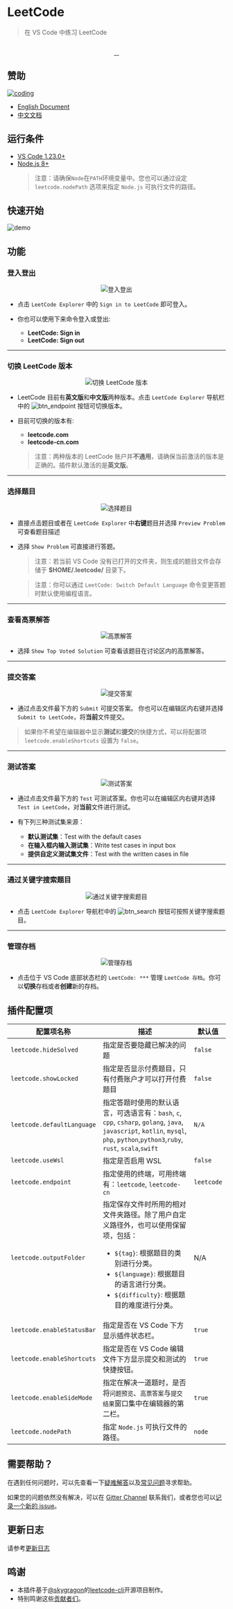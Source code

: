 # LeetCode

> 在 VS Code 中练习 LeetCode

<p align="center">
  <img src="https://raw.githubusercontent.com/jdneo/vscode-leetcode/master/resources/LeetCode.png" alt="">
</p>
<p align="center">
  <a href="https://travis-ci.org/jdneo/vscode-leetcode">
    <img src="https://img.shields.io/travis/jdneo/vscode-leetcode.svg?style=flat-square" alt="">
  </a>
  <a href="https://gitter.im/vscode-leetcode/Lobby">
    <img src="https://img.shields.io/gitter/room/jdneo/vscode-leetcode.svg?style=flat-square" alt="">
  </a>
  <a href="https://marketplace.visualstudio.com/items?itemName=shengchen.vscode-leetcode">
    <img src="https://img.shields.io/visual-studio-marketplace/d/shengchen.vscode-leetcode.svg?style=flat-square" alt="">
  </a>
  <a href="https://github.com/jdneo/vscode-leetcode/blob/master/LICENSE">
    <img src="https://img.shields.io/github/license/jdneo/vscode-leetcode.svg?style=flat-square" alt="">
  </a>
</p>

## 赞助
[![coding](https://raw.githubusercontent.com/jdneo/vscode-leetcode/master/docs/imgs/sponsor_coding.png)](https://coding.net/?utm_source=leetcode)

- [English Document](#Requirements)
- [中文文档](https://github.com/jdneo/vscode-leetcode/blob/master/docs/README_zh-CN.md)

## 运行条件
- [VS Code 1.23.0+](https://code.visualstudio.com/)
- [Node.js 8+](https://nodejs.org)
    > 注意：请确保`Node`在`PATH`环境变量中。您也可以通过设定 `leetcode.nodePath` 选项来指定 `Node.js` 可执行文件的路径。

## 快速开始

![demo](https://raw.githubusercontent.com/jdneo/vscode-leetcode/master/docs/gifs/demo.gif)

## 功能

### 登入登出
<p align="center">
  <img src="https://raw.githubusercontent.com/jdneo/vscode-leetcode/master/docs/imgs/sign_in.png" alt="登入登出" />
</p>

- 点击 `LeetCode Explorer` 中的 `Sign in to LeetCode` 即可登入。

- 你也可以使用下来命令登入或登出:
  - **LeetCode: Sign in**
  - **LeetCode: Sign out**

---

### 切换 LeetCode 版本
<p align="center">
  <img src="https://raw.githubusercontent.com/jdneo/vscode-leetcode/master/docs/imgs/endpoint.png" alt="切换 LeetCode 版本" />
</p>

- LeetCode 目前有**英文版**和**中文版**两种版本。点击 `LeetCode Explorer` 导航栏中的 ![btn_endpoint](https://raw.githubusercontent.com/jdneo/vscode-leetcode/master/docs/imgs/btn_endpoint.png) 按钮可切换版本。

- 目前可切换的版本有:
  - **leetcode.com**
  - **leetcode-cn.com**

  > 注意：两种版本的 LeetCode 账户并**不通用**，请确保当前激活的版本是正确的。插件默认激活的是**英文版**。

---

### 选择题目
<p align="center">
  <img src="https://raw.githubusercontent.com/jdneo/vscode-leetcode/master/docs/imgs/pick_problem.png" alt="选择题目" />
</p>

- 直接点击题目或者在 `LeetCode Explorer` 中**右键**题目并选择 `Preview Problem` 可查看题目描述
- 选择 `Show Problem` 可直接进行答题。

  > 注意：若当前 VS Code 没有已打开的文件夹，则生成的题目文件会存储于 **$HOME/.leetcode/** 目录下。

  > 注意：你可以通过 `LeetCode: Switch Default Language` 命令变更答题时默认使用编程语言。

---

### 查看高票解答
<p align="center">
  <img src="https://raw.githubusercontent.com/jdneo/vscode-leetcode/master/docs/imgs/solution.png" alt="高票解答" />
</p>

- 选择 `Show Top Voted Solution` 可查看该题目在讨论区内的高票解答。

---

### 提交答案
<p align="center">
  <img src="https://raw.githubusercontent.com/jdneo/vscode-leetcode/master/docs/imgs/submit.png" alt="提交答案" />
</p>

- 通过点击文件最下方的 `Submit` 可提交答案。 你也可以在编辑区内右键并选择 `Submit to LeetCode`，将**当前**文件提交。

> 如果你不希望在编辑器中显示**测试**和**提交**的快捷方式，可以将配置项 `leetcode.enableShortcuts` 设置为 `false`。

---

### 测试答案
<p align="center">
  <img src="https://raw.githubusercontent.com/jdneo/vscode-leetcode/master/docs/imgs/test.png" alt="测试答案" />
</p>

- 通过点击文件最下方的 `Test` 可测试答案。你也可以在编辑区内右键并选择 `Test in LeetCode`，对**当前**文件进行测试。

- 有下列三种测试集来源：
  - **默认测试集**：Test with the default cases
  - **在输入框内输入测试集**：Write test cases in input box
  - **提供自定义测试集文件**：Test with the written cases in file

---

### 通过关键字搜索题目
<p align="center">
  <img src="https://raw.githubusercontent.com/jdneo/vscode-leetcode/master/docs/imgs/search.png" alt="通过关键字搜索题目" />
</p>

- 点击 `LeetCode Explorer` 导航栏中的 ![btn_search](https://raw.githubusercontent.com/jdneo/vscode-leetcode/master/docs/imgs/btn_search.png) 按钮可按照关键字搜索题目。

---

### 管理存档
<p align="center">
  <img src="https://raw.githubusercontent.com/jdneo/vscode-leetcode/master/docs/imgs/session.png" alt="管理存档" />
</p>

- 点击位于 VS Code 底部状态栏的 `LeetCode: ***` 管理 `LeetCode 存档`。你可以**切换**存档或者**创建**新的存档。


## 插件配置项
| 配置项名称                 | 描述                                                                                                                                                                                                                                | 默认值     |
| -------------------------- | ----------------------------------------------------------------------------------------------------------------------------------------------------------------------------------------------------------------------------------- | ---------- |
| `leetcode.hideSolved`      | 指定是否要隐藏已解决的问题                                                                                                                                                                                                          | `false`    |
| `leetcode.showLocked`      | 指定是否显示付费题目，只有付费账户才可以打开付费题目                                                                                                                                                                                | `false`    |
| `leetcode.defaultLanguage` | 指定答题时使用的默认语言，可选语言有：`bash`, `c`, `cpp`, `csharp`, `golang`, `java`, `javascript`, `kotlin`, `mysql`, `php`, `python`,`python3`,`ruby`, `rust`, `scala`,`swift`                                                    | `N/A`      |
| `leetcode.useWsl`          | 指定是否启用 WSL                                                                                                                                                                                                                    | `false`    |
| `leetcode.endpoint`        | 指定使用的终端，可用终端有：`leetcode`, `leetcode-cn`                                                                                                                                                                               | `leetcode` |
| `leetcode.outputFolder`    | 指定保存文件时所用的相对文件夹路径。除了用户自定义路径外，也可以使用保留项，包括：<ul><li>`${tag}`: 根据题目的类别进行分类。<li>`${language}`: 根据题目的语言进行分类。</li><li>`${difficulty}`: 根据题目的难度进行分类。</li></ul> | N/A        |
| `leetcode.enableStatusBar` | 指定是否在 VS Code 下方显示插件状态栏。                                                                                                                                                                                             | `true`     |
| `leetcode.enableShortcuts` | 指定是否在 VS Code 编辑文件下方显示提交和测试的快捷按钮。                                                                                                                                                                           | `true`     |
| `leetcode.enableSideMode`  | 指定在解决一道题时，是否将`问题预览`、`高票答案`与`提交结果`窗口集中在编辑器的第二栏。                                                                                                                                              | `true`     |
| `leetcode.nodePath`        | 指定 `Node.js` 可执行文件的路径。                                                                                                                                                                                                   | `node`     |

## 需要帮助？
在遇到任何问题时，可以先查看一下[疑难解答](https://github.com/jdneo/vscode-leetcode/wiki/%E7%96%91%E9%9A%BE%E8%A7%A3%E7%AD%94)以及[常见问题](https://github.com/jdneo/vscode-leetcode/wiki/%E5%B8%B8%E8%A7%81%E9%97%AE%E9%A2%98)寻求帮助。

如果您的问题依然没有解决，可以在 [Gitter Channel](https://gitter.im/vscode-leetcode/Lobby) 联系我们，或者您也可以[记录一个新的 issue](https://github.com/jdneo/vscode-leetcode/issues/new/choose)。

## 更新日志

请参考[更新日志](https://github.com/jdneo/vscode-leetcode/blob/master/CHANGELOG.md)

## 鸣谢

- 本插件基于[@skygragon](https://github.com/skygragon)的[leetcode-cli](https://github.com/skygragon/leetcode-cli)开源项目制作。
- 特别鸣谢这些[贡献者们](https://github.com/jdneo/vscode-leetcode/blob/master/ACKNOWLEDGEMENTS.md)。
